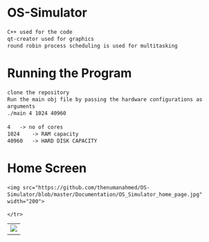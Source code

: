 ﻿# OS-Simulator
	C++ used for the code
	qt-creator used for graphics
	round robin process scheduling is used for multitasking 

# Running the Program 
	clone the repository
	Run the main obj file by passing the hardware configurations as arguments
	./main 4 1024 40960
	
	4 	-> no of cores
	1024	-> RAM capacity
	40960 	-> HARD DISK CAPACITY
# Home Screen
 	<img src="https://github.com/thenumanahmed/OS-Simulator/blob/master/Documentation/OS_Simulator_home_page.jpg" width="200">
	
<table width="100">
	<tr>
    		<td align='center'>
        		<img src="https://th.bing.com/th/id/R.3919e5b2f737f142a45921320e666382?rik=mkXBaXp%2bAMCTcw&pid=ImgRaw&r=0" width="80">
    		</td>
 
	</tr>
</table>
